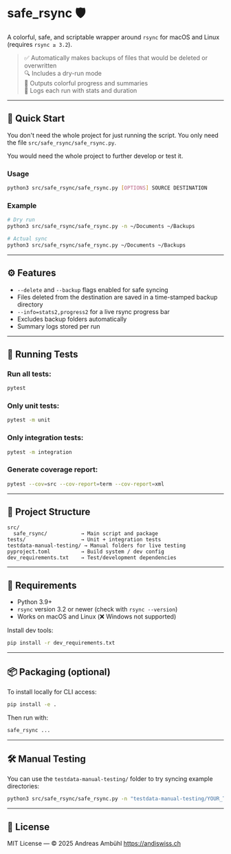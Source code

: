 # safe_rsync 🛡

A colorful, safe, and scriptable wrapper around `rsync` for macOS and Linux (requires `rsync ≥ 3.2`).

> ✅ Automatically makes backups of files that would be deleted or overwritten  
> 🔍 Includes a dry-run mode  
> 🎨 Outputs colorful progress and summaries  
> 📝 Logs each run with stats and duration  

---

## 🚀 Quick Start

You don't need the whole project for just running the script. You only need the file `src/safe_rsync/safe_rsync.py`.

You would need the whole project to further develop or test it.

### Usage

```bash
python3 src/safe_rsync/safe_rsync.py [OPTIONS] SOURCE DESTINATION
```

### Example

```bash
# Dry run
python3 src/safe_rsync/safe_rsync.py -n ~/Documents ~/Backups

# Actual sync
python3 src/safe_rsync/safe_rsync.py ~/Documents ~/Backups
```

---

## ⚙️ Features

- `--delete` and `--backup` flags enabled for safe syncing
- Files deleted from the destination are saved in a time-stamped backup directory
- `--info=stats2,progress2` for a live rsync progress bar
- Excludes backup folders automatically
- Summary logs stored per run

---

## 🧪 Running Tests

### Run all tests:

```bash
pytest
```

### Only unit tests:

```bash
pytest -m unit
```

### Only integration tests:

```bash
pytest -m integration
```

### Generate coverage report:

```bash
pytest --cov=src --cov-report=term --cov-report=xml
```

---

## 🧰 Project Structure

```
src/
  safe_rsync/           → Main script and package
tests/                  → Unit + integration tests
testdata-manual-testing/ → Manual folders for live testing
pyproject.toml          → Build system / dev config
dev_requirements.txt    → Test/development dependencies
```

---

## 🔧 Requirements

- Python 3.9+
- `rsync` version 3.2 or newer (check with `rsync --version`)
- Works on macOS and Linux (❌ Windows not supported)

Install dev tools:

```bash
pip install -r dev_requirements.txt
```

---

## 📦 Packaging (optional)

To install locally for CLI access:

```bash
pip install -e .
```

Then run with:

```bash
safe_rsync ...
```

---

## 🛠 Manual Testing

You can use the `testdata-manual-testing/` folder to try syncing example directories:

```bash
python3 src/safe_rsync/safe_rsync.py -n "testdata-manual-testing/YOUR_TEST_FOLDER" "testdata-manual-testing/YOUR_BACKUP_FOLDER"
```

---

## 📝 License

MIT License — © 2025 Andreas Ambühl https://andiswiss.ch
